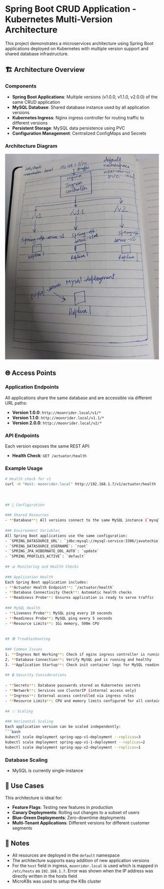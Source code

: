 # Spring Boot CRUD Application - Kubernetes Multi-Version Architecture

This project demonstrates a microservices architecture using Spring Boot applications deployed on Kubernetes with multiple version support and shared database infrastructure.

## 🏗️ Architecture Overview

### Components
- **Spring Boot Applications**: Multiple versions (v1.0.0, v1.1.0, v2.0.0) of the same CRUD application
- **MySQL Database**: Shared database instance used by all application versions
- **Kubernetes Ingress**: Nginx ingress controller for routing traffic to different versions
- **Persistent Storage**: MySQL data persistence using PVC
- **Configuration Management**: Centralized ConfigMaps and Secrets

### Architecture Diagram
![alt text](image.png)




## 🌐 Access Points

### Application Endpoints
All applications share the same database and are accessible via different URL paths:

- **Version 1.0.0**: `http://moonrider.local/v1/*`
- **Version 1.1.0**: `http://moonrider.local/v1.1/*`
- **Version 2.0.0**: `http://moonrider.local/v2/*`

### API Endpoints
Each version exposes the same REST API:

- **Health Check**: `GET /actuator/health`


### Example Usage
```bash
# Health check for v1
curl -H "Host: moonrider.local" http://192.168.1.7/v1/actuator/health



## 🔧 Configuration

### Shared Resources
- **Database**: All versions connect to the same MySQL instance (`mysql-service:3306/javatechie`)

### Environment Variables
All Spring Boot applications use the same configuration:
- `SPRING_DATASOURCE_URL`: `jdbc:mysql://mysql-service:3306/javatechie`
- `SPRING_DATASOURCE_USERNAME`: `root`
- `SPRING_JPA_HIBERNATE_DDL_AUTO`: `update`
- `SPRING_PROFILES_ACTIVE`: `default`

## 📊 Monitoring and Health Checks

### Application Health
Each Spring Boot application includes:
- **Actuator Health Endpoint**: `/actuator/health`
- **Database Connectivity Check**: Automatic health checks
- **Readiness Probe**: Ensures application is ready to serve traffic

### MySQL Health
- **Liveness Probe**: MySQL ping every 10 seconds
- **Readiness Probe**: MySQL ping every 5 seconds
- **Resource Limits**: 1Gi memory, 500m CPU


## 🛠️ Troubleshooting

### Common Issues
1. **Ingress Not Working**: Check if nginx ingress controller is running
2. **Database Connection**: Verify MySQL pod is running and healthy
3. **Application Startup**: Check init container logs for MySQL readiness

## 🔒 Security Considerations

- **Secrets**: Database passwords stored as Kubernetes secrets
- **Network**: Services use ClusterIP (internal access only)
- **Ingress**: External access controlled via ingress rules
- **Resource Limits**: CPU and memory limits configured for all containers

## 📈 Scaling

### Horizontal Scaling
Each application version can be scaled independently:
```bash
kubectl scale deployment spring-app-v1-deployment --replicas=3
kubectl scale deployment spring-app-v1-1-deployment --replicas=2
kubectl scale deployment spring-app-v2-deployment --replicas=1
```

### Database Scaling
- MySQL is currently single-instance

## 🎯 Use Cases

This architecture is ideal for:
- **Feature Flags**: Testing new features in production
- **Canary Deployments**: Rolling out changes to a subset of users
- **Blue-Green Deployments**: Zero-downtime deployments
- **Multi-Tenant Applications**: Different versions for different customer segments

## 📝 Notes

- All resources are deployed in the `default` namespace
- The architecture supports easy addition of new application versions
- For the `host` field in ingress, `moonrider.local` is used which is mapped in `/etc/hosts` as `192.168.1.7`. Error was shown when the IP address was directly written in the hosts field
- MicroK8s was used to setup the K8s cluster